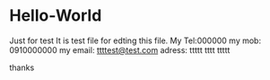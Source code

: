 # Hello-World
Just for test
It is test file for edting this file.
My Tel:000000
my mob: 0910000000
my email: ttttest@test.com
adress: ttttt tttt ttttt

thanks
